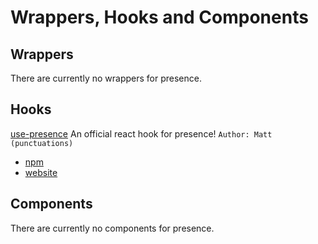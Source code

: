 # Wrappers, Hooks and Components

## Wrappers

There are currently no wrappers for presence.

## Hooks

[use-presence](https://github.com/punctuations/use-pressence) An official react hook for presence! `Author: Matt (punctuations)`
 - [npm](https://npmjs.org/use-presence)
 - [website](https://react.presence.im)

## Components

There are currently no components for presence.